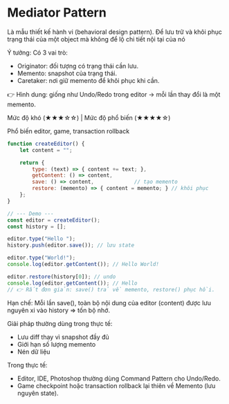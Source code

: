 # Mediator Pattern

Là mẫu thiết kế hành vi (behavioral design pattern).
Để lưu trữ và khôi phục trạng thái của một object mà không để lộ chi tiết nội tại của nó

Ý tưởng: Có 3 vai trò:
- Originator: đối tượng có trạng thái cần lưu.
- Memento: snapshot của trạng thái.
- Caretaker: nơi giữ memento để khôi phục khi cần.

👉 Hình dung: giống như Undo/Redo trong editor → mỗi lần thay đổi là một memento.

Mức độ khó (★★★☆☆) | Mức độ phổ biến (★★★★☆)

Phổ biến editor, game, transaction rollback

```javascript
function createEditor() {
    let content = "";

    return {
        type: (text) => { content += text; },
        getContent: () => content,
        save: () => content,             // tạo memento
        restore: (memento) => { content = memento; } // khôi phục
    };
}

// --- Demo ---
const editor = createEditor();
const history = [];

editor.type("Hello ");
history.push(editor.save()); // lưu state

editor.type("World!");
console.log(editor.getContent()); // Hello World!

editor.restore(history[0]); // undo
console.log(editor.getContent()); // Hello
// 👉 Rất đơn giản: save() trả về memento, restore() phục hồi.
```

Hạn chế: Mỗi lần save(), toàn bộ nội dung của editor (content) được lưu nguyên xi vào history => tốn bộ nhớ.

Giải pháp thường dùng trong thực tế:
- Lưu diff thay vì snapshot đầy đủ
- Giới hạn số lượng memento
- Nén dữ liệu

Trong thực tế:
- Editor, IDE, Photoshop thường dùng Command Pattern cho Undo/Redo.
- Game checkpoint hoặc transaction rollback lại thiên về Memento (lưu nguyên state).